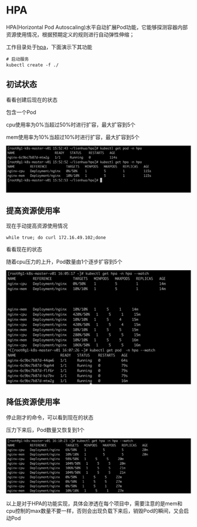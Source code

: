 # HPA

HPA(Horizontal Pod Autoscaling)水平自动扩展Pod功能，它能够探测容器内部资源使用情况，根据预期定义的规则进行自动弹性伸缩；

工作目录处于[hpa](../hpa)，下面演示下其功能

```
# 启动服务
kubectl create -f ./
```

## 初试状态

看看创建后现在的状态

包含一个Pod

cpu使用率为0%当超过50%时进行扩容，最大扩容到5个

mem使用率为10%当超过10%时进行扩容，最大扩容到5个

![](../pics/hpa_01.png)



## 提高资源使用率

现在手动提高资源使用情况

```
while true; do curl 172.16.49.102;done
```

看看现在的状态

随着cpu压力的上升，Pod数量由1个逐步扩容到5个

![](../pics/hpa_02.png)





## 降低资源使用率

停止刚才的命令，可以看到现在的状态

压力下来后，Pod数量又恢复到1个

![](../pics/hpa_03.png)





以上是对于HPA的功能实现，具体会渗透在每个项目中，需要注意的是mem和cpu控制的max数量不要一样，否则会出现负载下来后，销毁Pod的瞬间，又会启动Pod